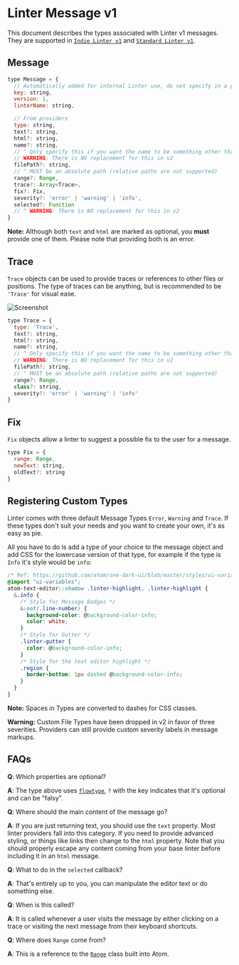 # Linter Message v1

This document describes the types associated with Linter v1 messages. They
are supported in [`Indie Linter v1`](indie-linter-v1.md) and
[`Standard Linter v1`](standard-linter-v1.md).

## Message

```js
type Message = {
  // Automatically added for internal Linter use, do not specify in a provider
  key: string,
  version: 1,
  linterName: string,

  // From providers
  type: string,
  text?: string,
  html?: string,
  name?: string,
  // ^ Only specify this if you want the name to be something other than your linterProvider.name
  // WARNING: There is NO replacement for this in v2
  filePath?: string,
  // ^ MUST be an absolute path (relative paths are not supported)
  range?: Range,
  trace?: Array<Trace>,
  fix?: Fix,
  severity?: 'error' | 'warning' | 'info',
  selected?: Function
  // ^ WARNING: There is NO replacement for this in v2
}
```

__Note:__ Although both `text` and `html` are marked as optional, you **must**
provide one of them. Please note that providing both is an error.

## Trace

`Trace` objects can be used to provide traces or references to other files or
positions. The type of traces can be anything, but is recommended to be
`'Trace'` for visual ease.

![Screenshot](https://cloud.githubusercontent.com/assets/4278113/10680812/6ecf6d64-78e0-11e5-972b-4a47261d19e3.png)

```js
type Trace = {
  type: 'Trace',
  text?: string,
  html?: string,
  name?: string,
  // ^ Only specify this if you want the name to be something other than your linterProvider.name
  // WARNING: There is NO replacement for this in v2
  filePath?: string,
  // ^ MUST be an absolute path (relative paths are not supported)
  range?: Range,
  class?: string,
  severity?: 'error' | 'warning' | 'info'
}
```

## Fix

`Fix` objects allow a linter to suggest a possible fix to the user for a
message.

```js
type Fix = {
  range: Range,
  newText: string,
  oldText?: string
}
```

## Registering Custom Types

Linter comes with three default Message Types `Error`, `Warning` and `Trace`.
If these types don't suit your needs and you want to create your own, it's
as easy as pie.

All you have to do is add a type of your choice to the message object and add
CSS for the lowercase version of that type, for example if the type is
`Info` it's style would be `info`:

```css
/* Ref: https://github.com/atom/one-dark-ui/blob/master/styles/ui-variables.less */
@import "ui-variables";
atom-text-editor::shadow .linter-highlight, .linter-highlight {
  &.info {
    /* Style for Message Badges */
    &:not(.line-number) {
      background-color: @background-color-info;
      color: white;
    }
    /* Style for Gutter */
    .linter-gutter {
      color: @background-color-info;
    }
    /* Style for the text editor highlight */
    .region {
      border-bottom: 1px dashed @background-color-info;
    }
  }
}
```

__Note:__ Spaces in Types are converted to dashes for CSS classes.

__Warning:__ Custom File Types have been dropped in v2 in favor of three severities. Providers can still provide custom severity labels in message markups.

## FAQs

**Q**: Which properties are optional?

**A**: The type above uses [`flowtype`](https://flowtype.org/), `?` with the key
indicates that it's optional and can be "falsy".

**Q**: Where should the main content of the message go?

**A**: If you are just returning text, you should use the `text` property. Most
linter providers fall into this category. If you need to provide advanced
styling, or things like links then change to the `html` property. Note that you
should properly escape any content coming from your base linter before including
it in an `html` message.

**Q**: What to do in the `selected` callback?

**A**: That's entirely up to you, you can manipulate the editor text or do
something else.

**Q**: When is this called?

**A**: It is called whenever a user visits the message by either clicking on a trace or visiting the next message from their keyboard shortcuts.

**Q**: Where does `Range` come from?

**A**: This is a reference to the [`Range`](https://atom.io/docs/api/latest/Range)
class built into Atom.
